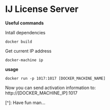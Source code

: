 # IJ License Server

**Useful commands**

Intall dependencies

```
docker build
```

Get current IP address

```
docker-machine ip
```

**usage**

```
docker run -p 1017:1017 [DOCKER_MACHINE_NAME]
```

Now you can send activation information to: http://[DOCKER_MACHINE_IP]:1017

[^]: Have fun man...

